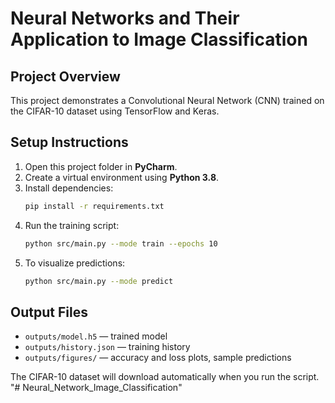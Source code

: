 # Neural Networks and Their Application to Image Classification

## Project Overview
This project demonstrates a Convolutional Neural Network (CNN) trained on the CIFAR-10 dataset using TensorFlow and Keras.

## Setup Instructions
1. Open this project folder in **PyCharm**.
2. Create a virtual environment using **Python 3.8**.
3. Install dependencies:
   ```bash
   pip install -r requirements.txt
   ```
4. Run the training script:
   ```bash
   python src/main.py --mode train --epochs 10
   ```
5. To visualize predictions:
   ```bash
   python src/main.py --mode predict
   ```

## Output Files
- `outputs/model.h5` — trained model
- `outputs/history.json` — training history
- `outputs/figures/` — accuracy and loss plots, sample predictions

The CIFAR-10 dataset will download automatically when you run the script.
"# Neural_Network_Image_Classification" 
